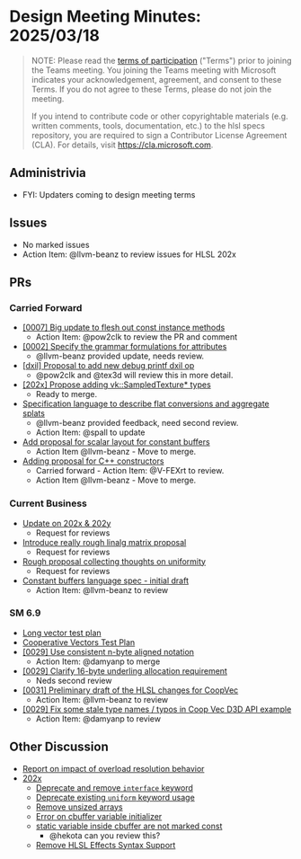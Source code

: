 # Design Meeting Minutes: 2025/03/18

> NOTE: Please read the [terms of participation](DesignMeetingTerms.txt)
> ("Terms") prior to joining the Teams meeting.  You joining the Teams meeting
> with Microsoft indicates your acknowledgement, agreement, and consent to these
> Terms.  If you do not agree to these Terms, please do not join the meeting.
>
> If you intend to contribute code or other copyrightable materials (e.g.
> written comments, tools, documentation, etc.)  to the hlsl specs repository,
> you are required to sign a Contributor License Agreement (CLA).  For details,
> visit https://cla.microsoft.com.

## Administrivia
* FYI: Updaters coming to design meeting terms

## Issues
* No marked issues
* Action Item: @llvm-beanz to review issues for HLSL 202x

## PRs

### Carried Forward

* [[0007] Big update to flesh out const instance methods](https://github.com/microsoft/hlsl-specs/pull/34)
  * Action Item: @pow2clk to review the PR and comment
* [[0002] Specify the grammar formulations for attributes](https://github.com/microsoft/hlsl-specs/pull/65)
  * @llvm-beanz provided update, needs review.
* [[dxil] Proposal to add new debug printf dxil op](https://github.com/microsoft/hlsl-specs/pull/324)
  * @pow2clk and @tex3d will review this in more detail.
* [[202x] Propose adding vk::SampledTexture* types](https://github.com/microsoft/hlsl-specs/pull/343)
  * Ready to merge.
* [Specification language to describe flat conversions and aggregate splats](https://github.com/microsoft/hlsl-specs/pull/358)
  * @llvm-beanz provided feedback, need second review.
  * Action Item: @spall to update
* [Add proposal for scalar layout for constant buffers](https://github.com/microsoft/hlsl-specs/pull/317)
  * Action Item @llvm-beanz - Move to merge.
* [Adding proposal for C++ constructors](https://github.com/microsoft/hlsl-specs/pull/325)
  * Carried forward - Action Item: @V-FEXrt to review.
  * Action Item @llvm-beanz - Move to merge.

### Current Business

* [Update on 202x & 202y](https://github.com/microsoft/hlsl-specs/pull/391)
  * Request for reviews
* [Introduce really rough linalg matrix proposal](https://github.com/microsoft/hlsl-specs/pull/404)
  * Request for reviews
* [Rough proposal collecting thoughts on uniformity](https://github.com/microsoft/hlsl-specs/pull/405)
  * Request for reviews
* [Constant buffers language spec - initial draft](https://github.com/microsoft/hlsl-specs/pull/419)
  * Action Item: @llvm-beanz to review

### SM 6.9

* [Long vector test plan](https://github.com/microsoft/hlsl-specs/pull/421)
* [Cooperative Vectors Test Plan](https://github.com/microsoft/hlsl-specs/pull/428)
* [[0029] Use consistent n-byte aligned notation](https://github.com/microsoft/hlsl-specs/pull/429)
  * Action Item: @damyanp to merge
* [[0029] Clarify 16-byte underling allocation requirement](https://github.com/microsoft/hlsl-specs/pull/430)
  * Neds second review
* [[0031] Preliminary draft of the HLSL changes for CoopVec](https://github.com/microsoft/hlsl-specs/pull/432)
  * Action Item: @llvm-beanz to review
* [[0029] Fix some stale type names / typos in Coop Vec D3D API example](https://github.com/microsoft/hlsl-specs/pull/434)
  * Action Item: @damyanp to review


## Other Discussion

* [Report on impact of overload resolution behavior](https://github.com/microsoft/hlsl-specs/pull/408)
* [202x](https://github.com/microsoft/hlsl-specs/milestone/2)
  * [Deprecate and remove `interface` keyword](https://github.com/microsoft/hlsl-specs/issues/291)
  * [Deprecate existing `uniform` keyword usage ](https://github.com/microsoft/hlsl-specs/issues/135)
  * [Remove unsized arrays](https://github.com/microsoft/hlsl-specs/issues/141)
  * [Error on cbuffer variable initializer](https://github.com/microsoft/hlsl-specs/issues/259)
  * [static variable inside cbuffer are not marked const](https://github.com/microsoft/hlsl-specs/issues/351)
    * @hekota can you review this?
  * [Remove HLSL Effects Syntax
    Support](https://github.com/microsoft/hlsl-specs/issues/380)
